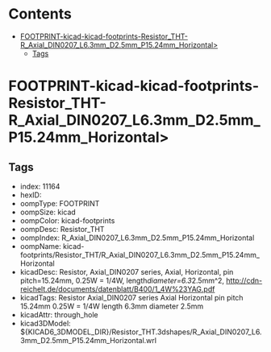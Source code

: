 



Contents
========

* [FOOTPRINT-kicad-kicad-footprints-Resistor_THT-R_Axial_DIN0207_L6.3mm_D2.5mm_P15.24mm_Horizontal>](#footprint-kicad-kicad-footprints-resistor_tht-r_axial_din0207_l63mm_d25mm_p1524mm_horizontal)
	* [Tags](#tags)

# FOOTPRINT-kicad-kicad-footprints-Resistor_THT-R_Axial_DIN0207_L6.3mm_D2.5mm_P15.24mm_Horizontal>

## Tags

- index: 11164
- hexID: 
- oompType: FOOTPRINT
- oompSize: kicad
- oompColor: kicad-footprints
- oompDesc: Resistor_THT
- oompIndex: R_Axial_DIN0207_L6.3mm_D2.5mm_P15.24mm_Horizontal
- oompName: kicad-footprints/Resistor_THT/R_Axial_DIN0207_L6.3mm_D2.5mm_P15.24mm_Horizontal
- kicadDesc: Resistor, Axial_DIN0207 series, Axial, Horizontal, pin pitch=15.24mm, 0.25W = 1/4W, length*diameter=6.3*2.5mm^2, http://cdn-reichelt.de/documents/datenblatt/B400/1_4W%23YAG.pdf
- kicadTags: Resistor Axial_DIN0207 series Axial Horizontal pin pitch 15.24mm 0.25W = 1/4W length 6.3mm diameter 2.5mm
- kicadAttr: through_hole
- kicad3DModel: ${KICAD6_3DMODEL_DIR}/Resistor_THT.3dshapes/R_Axial_DIN0207_L6.3mm_D2.5mm_P15.24mm_Horizontal.wrl
